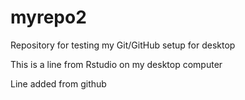 # myrepo2
Repository for testing my Git/GitHub setup for desktop

This is a line from Rstudio on my desktop computer

Line added from github
